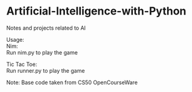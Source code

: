 # Artificial-Intelligence-with-Python
Notes and projects related to AI

Usage:  
Nim:  
Run nim.py to play the game  

Tic Tac Toe:  
Run runner.py to play the game

Note: Base code taken from CS50 OpenCourseWare
